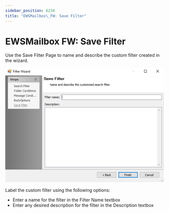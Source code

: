 ```yaml
---
sidebar_position: 6234
title: "EWSMailbox\_FW: Save Filter"
---
```


# EWSMailbox FW: Save Filter

Use the Save Filter Page to name and describe the custom filter created in the wizard.

![Filter Wizard Save Filter page](../../../../../../../../static/images/AccessAnalyzer_12.0/Content/Resources/Images/EnterpriseAuditor/Admin/DataCollector/EWSFilterWizard/SaveFilter.png "Filter Wizard Save Filter page")

Label the custom filter using the following options:

* Enter a name for the filter in the Filter Name textbox
* Enter any desired description for the filter in the Description textbox